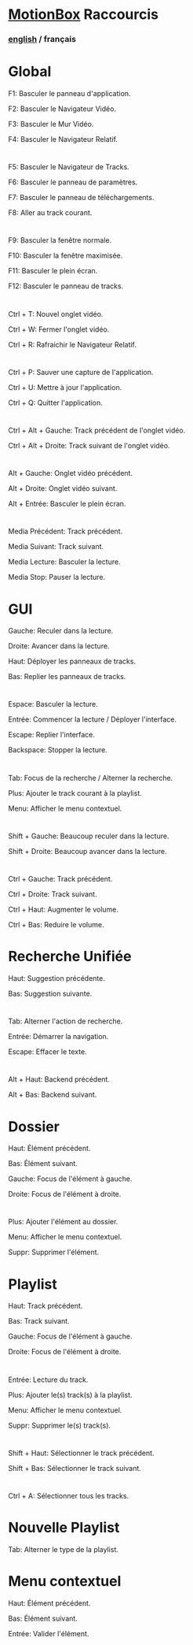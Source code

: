 # [MotionBox](Readme.html) Raccourcis

### [english](../shortcuts.html) / français

# Global

F1: Basculer le panneau d'application.

F2: Basculer le Navigateur Vidéo.

F3: Basculer le Mur Vidéo.

F4: Basculer le Navigateur Relatif.

#

F5: Basculer le Navigateur de Tracks.

F6: Basculer le panneau de paramètres.

F7: Basculer le panneau de téléchargements.

F8: Aller au track courant.

#

F9: Basculer la fenêtre normale.

F10: Basculer la fenêtre maximisée.

F11: Basculer le plein écran.

F12: Basculer le panneau de tracks.

#

Ctrl + T: Nouvel onglet vidéo.

Ctrl + W: Fermer l'onglet vidéo.

Ctrl + R: Rafraichir le Navigateur Relatif.

#

Ctrl + P: Sauver une capture de l'application.

Ctrl + U: Mettre à jour l'application.

Ctrl + Q: Quitter l'application.

#

Ctrl + Alt + Gauche: Track précédent de l'onglet vidéo.

Ctrl + Alt + Droite: Track suivant de l'onglet vidéo.

#

Alt + Gauche: Onglet vidéo précédent.

Alt + Droite: Onglet vidéo suivant.

Alt + Entrée: Basculer le plein écran.

#

Media Précédent: Track précédent.

Media Suivant: Track suivant.

Media Lecture: Basculer la lecture.

Media Stop: Pauser la lecture.


# GUI

Gauche: Reculer dans la lecture.

Droite: Avancer dans la lecture.

Haut: Déployer les panneaux de tracks.

Bas: Replier les panneaux de tracks.

#

Espace: Basculer la lecture.

Entrée: Commencer la lecture / Déployer l'interface.

Escape: Replier l'interface.

Backspace: Stopper la lecture.

#

Tab: Focus de la recherche / Alterner la recherche.

Plus: Ajouter le track courant à la playlist.

Menu: Afficher le menu contextuel.

#

Shift + Gauche: Beaucoup reculer dans la lecture.

Shift + Droite: Beaucoup avancer dans la lecture.

#

Ctrl + Gauche: Track précédent.

Ctrl + Droite: Track suivant.

Ctrl + Haut: Augmenter le volume.

Ctrl + Bas: Reduire le volume.


# Recherche Unifiée

Haut: Suggestion précédente.

Bas: Suggestion suivante.

#

Tab: Alterner l'action de recherche.

Entrée: Démarrer la navigation.

Escape: Effacer le texte.

#

Alt + Haut: Backend précédent.

Alt + Bas: Backend suivant.


# Dossier

Haut: Élément précédent.

Bas: Élément suivant.

Gauche: Focus de l'élément à gauche.

Droite: Focus de l'élément à droite.

#

Plus: Ajouter l'élément au dossier.

Menu: Afficher le menu contextuel.

Suppr: Supprimer l'élément.


# Playlist

Haut: Track précédent.

Bas: Track suivant.

Gauche: Focus de l'élément à gauche.

Droite: Focus de l'élément à droite.

#

Entrée: Lecture du track.

Plus: Ajouter le(s) track(s) à la playlist.

Menu: Afficher le menu contextuel.

Suppr: Supprimer le(s) track(s).

#

Shift + Haut: Sélectionner le track précédent.

Shift + Bas: Sélectionner le track suivant.

#

Ctrl + A: Sélectionner tous les tracks.


# Nouvelle Playlist

Tab: Alterner le type de la playlist.


# Menu contextuel

Haut: Élément précédent.

Bas: Élément suivant.

Entrée: Valider l'élément.
